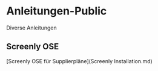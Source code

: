 # Anleitungen-Public
Diverse Anleitungen

## Screenly OSE

[Screenly OSE für Supplierpläne](Screenly Installation.md)
